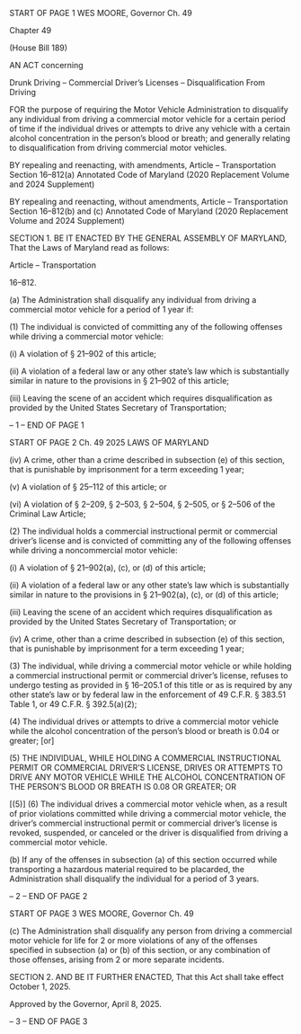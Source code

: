 START OF PAGE 1
WES MOORE, Governor Ch. 49

Chapter 49

(House Bill 189)

AN ACT concerning

Drunk Driving – Commercial Driver’s Licenses – Disqualification From Driving

FOR the purpose of requiring the Motor Vehicle Administration to disqualify any individual
from driving a commercial motor vehicle for a certain period of time if the individual
drives or attempts to drive any vehicle with a certain alcohol concentration in the
person’s blood or breath; and generally relating to disqualification from driving
commercial motor vehicles.

BY repealing and reenacting, with amendments,
Article – Transportation
Section 16–812(a)
Annotated Code of Maryland
(2020 Replacement Volume and 2024 Supplement)

BY repealing and reenacting, without amendments,
Article – Transportation
Section 16–812(b) and (c)
Annotated Code of Maryland
(2020 Replacement Volume and 2024 Supplement)

SECTION 1. BE IT ENACTED BY THE GENERAL ASSEMBLY OF MARYLAND,
That the Laws of Maryland read as follows:

Article – Transportation

16–812.

(a) The Administration shall disqualify any individual from driving a commercial
motor vehicle for a period of 1 year if:

(1) The individual is convicted of committing any of the following offenses
while driving a commercial motor vehicle:

(i) A violation of § 21–902 of this article;

(ii) A violation of a federal law or any other state’s law which is
substantially similar in nature to the provisions in § 21–902 of this article;

(iii) Leaving the scene of an accident which requires disqualification
as provided by the United States Secretary of Transportation;

– 1 –
END OF PAGE 1

START OF PAGE 2
Ch. 49 2025 LAWS OF MARYLAND

(iv) A crime, other than a crime described in subsection (e) of this
section, that is punishable by imprisonment for a term exceeding 1 year;

(v) A violation of § 25–112 of this article; or

(vi) A violation of § 2–209, § 2–503, § 2–504, § 2–505, or § 2–506 of
the Criminal Law Article;

(2) The individual holds a commercial instructional permit or commercial
driver’s license and is convicted of committing any of the following offenses while driving a
noncommercial motor vehicle:

(i) A violation of § 21–902(a), (c), or (d) of this article;

(ii) A violation of a federal law or any other state’s law which is
substantially similar in nature to the provisions in § 21–902(a), (c), or (d) of this article;

(iii) Leaving the scene of an accident which requires disqualification
as provided by the United States Secretary of Transportation; or

(iv) A crime, other than a crime described in subsection (e) of this
section, that is punishable by imprisonment for a term exceeding 1 year;

(3) The individual, while driving a commercial motor vehicle or while
holding a commercial instructional permit or commercial driver’s license, refuses to
undergo testing as provided in § 16–205.1 of this title or as is required by any other state’s
law or by federal law in the enforcement of 49 C.F.R. § 383.51 Table 1, or 49 C.F.R. §
392.5(a)(2);

(4) The individual drives or attempts to drive a commercial motor vehicle
while the alcohol concentration of the person’s blood or breath is 0.04 or greater; [or]

(5) THE INDIVIDUAL, WHILE HOLDING A COMMERCIAL
INSTRUCTIONAL PERMIT OR COMMERCIAL DRIVER’S LICENSE, DRIVES OR
ATTEMPTS TO DRIVE ANY MOTOR VEHICLE WHILE THE ALCOHOL CONCENTRATION
OF THE PERSON’S BLOOD OR BREATH IS 0.08 OR GREATER; OR

[(5)] (6) The individual drives a commercial motor vehicle when, as a
result of prior violations committed while driving a commercial motor vehicle, the driver’s
commercial instructional permit or commercial driver’s license is revoked, suspended, or
canceled or the driver is disqualified from driving a commercial motor vehicle.

(b) If any of the offenses in subsection (a) of this section occurred while
transporting a hazardous material required to be placarded, the Administration shall
disqualify the individual for a period of 3 years.

– 2 –
END OF PAGE 2

START OF PAGE 3
WES MOORE, Governor Ch. 49

(c) The Administration shall disqualify any person from driving a commercial
motor vehicle for life for 2 or more violations of any of the offenses specified in subsection
(a) or (b) of this section, or any combination of those offenses, arising from 2 or more
separate incidents.

SECTION 2. AND BE IT FURTHER ENACTED, That this Act shall take effect
October 1, 2025.

Approved by the Governor, April 8, 2025.

– 3 –
END OF PAGE 3
